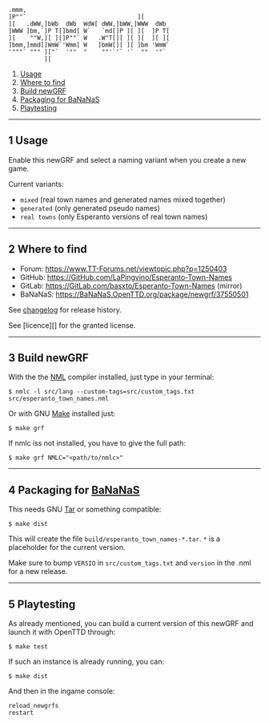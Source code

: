     .mmm,
    ]P""`                               ][
    ][   .dWW,]bWb  dWb  WdW[ dWW,]bWW,]WWW  dWb
    ]WWW ]bm,`]P T[]bmd[ W`   `md[]P ][ ][  ]P T[
    ][    ""W,][ ][]P""` W   .W"T[][ ][ ][  ][ ][
    ]bmm,]mmd[]WmW`'Wmm[ W   ]bmW[][ ][ ]bm 'WmW`
    '"""` """ ]["`  '""  "    ""'`'` '`  ""  '"`
              ][

1. [Usage][]
2. [Where to find][]
3. [Build newGRF][]
4. [Packaging for BaNaNaS][]
5. [Playtesting][]


-------
1 Usage
-------

Enable this newGRF and select a naming variant when you create a new game.

Current variants:
- `mixed` (real town names and generated names mixed together)
- `generated` (only generated pseudo names)
- `real towns` (only Esperanto versions of real town names)


---------------
2 Where to find
---------------

- Forum:   https://www.TT-Forums.net/viewtopic.php?p=1250403
- GitHub:  https://GitHub.com/LaPingvino/Esperanto-Town-Names
- GitLab:  https://GitLab.com/basxto/Esperanto-Town-Names (mirror)
- BaNaNaS: https://BaNaNaS.OpenTTD.org/package/newgrf/37550501

See [changelog][] for release history.

See [licence][] for the granted license.


--------------
3 Build newGRF
--------------

With the the [NML][] compiler installed, just type in your terminal:

    $ nmlc -l src/lang --custom-tags=src/custom_tags.txt src/esperanto_town_names.nml

Or with GNU [Make][] installed just:

    $ make grf

If nmlc iss not installed, you have to give the full path:

    $ make grf NMLC="<path/to/nmlc>"


---------------------------
4 Packaging for [BaNaNaS][]
---------------------------

This needs GNU [Tar][] or something compatible:

    $ make dist

This will create the file `build/esperanto_town_names-*.tar`.
`*` is a placeholder for the current version.

Make sure to bump `VERSIO` in `src/custom_tags.txt`
and `version` in the .nml for a new release.


---------------------------
5 Playtesting
---------------------------

As already mentioned, you can build a current version of this newGRF
and launch it with OpenTTD through:

    $ make test

If such an instance is already running, you can:

    $ make dist

And then in the ingame console:

    reload_newgrfs
    restart

[changelog]:             CHANGELOG.md
[license]:               LICENSE.md
[NML]:                   https://github.com/OpenTTD/NML
[Make]:                  https://www.GNU.org/software/Make/
[BaNaNaS]:               https://BaNaNaS.OpenTTD.org/
[Tar]:                   https://www.GNU.org/software/Tar/

[Usage]:                 #1-usage
[Where to find]:         #2-where-to-find
[Build newGRF]:          #3-build-newgrf
[Packaging for BaNaNaS]: #4-packaging-for-bananas
[Playtesting]:           #5-playtesting